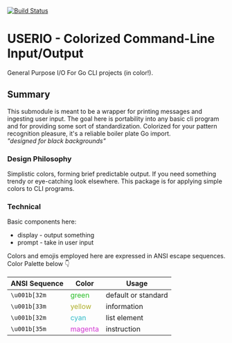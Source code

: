 [![Build Status](https://travis-ci.org/rdenson/userio.svg?branch=master)](https://travis-ci.org/rdenson/userio)

# USERIO - Colorized Command-Line Input/Output
General Purpose I/O For Go CLI projects (in color!).

## Summary
This submodule is meant to be a wrapper for printing messages and ingesting user
input. The goal here is portability into any basic cli program and for providing
some sort of standardization. Colorized for your pattern recognition pleasure,
it's a reliable boiler plate Go import.  
_"designed for black backgrounds"_

### Design Philosophy
Simplistic colors, forming brief predictable output. If you need something trendy
or eye-catching look elsewhere. This package is for applying simple colors to CLI
programs.

### Technical
Basic components here:
* display - output something
* prompt - take in user input

Colors and emojis employed here are expressed in ANSI escape sequences.
Color Palette below 👇

| ANSI Sequence | Color | Usage |
| --- | --- | --- |
| `\u001b[32m` | <span style="color:rgb(37,188,36)"> green </span> | default or standard |
| `\u001b[33m` | <span style="color:rgb(173,173,39)"> yellow </span> | information |
| `\u001b[32m` | <span style="color:rgb(51,187,200)"> cyan </span> | list element |
| `\u001b[35m` | <span style="color:rgb(211,56,211)"> magenta </span> | instruction |
